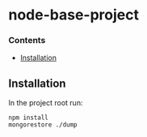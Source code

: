 # node-base-project

### Contents
- [Installation](/README.md#installation)

## Installation
In the project root run:
```
npm install
mongorestore ./dump
```

